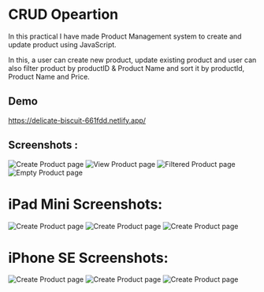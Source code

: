
# CRUD Opeartion 

In this practical I have made Product Management system to create and update  product using JavaScript. 

In this, a user can create new product, update existing product and user can also filter product by productID & Product Name and sort it by productId, Product Name and Price.

## Demo

https://delicate-biscuit-661fdd.netlify.app/

## Screenshots :

![Create Product page](images/CRUD%20F%20add.png)
![View Product page](images/CRUD%20F%20view.png)
![Filtered Product page](images/CRUD%20Filter%20.png)
![Empty Product page](images/CRUD%20F%20empty%20.png)

# iPad Mini Screenshots:

![Create Product page](images/CRUD%20M%20add.png)
![Create Product page](images/CRUD%20M%20view.png)
![Create Product page](images/CRUD%20M%20empty.png)

# iPhone SE Screenshots:

![Create Product page](images/CRUD%20S%20add.png)
![Create Product page](images/CRUD%20S%20view.png)
![Create Product page](images/CRUD%20S%20empty.png)